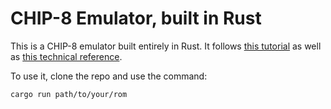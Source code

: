 # CHIP-8 Emulator, built in Rust

This is a CHIP-8 emulator built entirely in Rust. It follows [this tutorial](https://github.com/aquova/chip8-book/tree/master) as well as [this technical reference](http://devernay.free.fr/hacks/chip8/C8TECH10.HTM).

To use it, clone the repo and use the command:
```bash
cargo run path/to/your/rom
```
